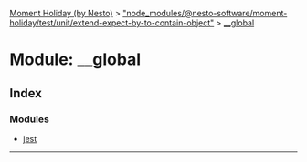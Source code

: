 [Moment Holiday (by Nesto)](../README.md) > ["node_modules/@nesto-software/moment-holiday/test/unit/extend-expect-by-to-contain-object"](../modules/_node_modules__nesto_software_moment_holiday_test_unit_extend_expect_by_to_contain_object_.md) > [__global](../modules/_node_modules__nesto_software_moment_holiday_test_unit_extend_expect_by_to_contain_object_.__global.md)

# Module: __global

## Index

### Modules

* [jest](_node_modules__nesto_software_moment_holiday_test_unit_extend_expect_by_to_contain_object_.__global.jest.md)

---

